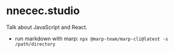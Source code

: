 # nnecec.studio

Talk about JavaScript and React.

- run markdown with marp: `npx @marp-team/marp-cli@latest -s /path/directory`
